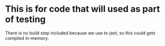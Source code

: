 # This is for code that will used as part of testing

There is no build step included because we use ts-jest, so this could gets compiled in-memory.
